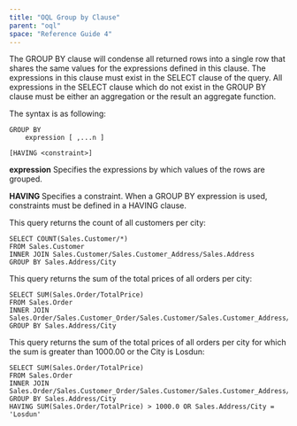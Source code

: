 ```yaml
---
title: "OQL Group by Clause"
parent: "oql"
space: "Reference Guide 4"
---
```

The GROUP BY clause will condense all returned rows into a single row that shares the same values for the expressions defined in this clause. The expressions in this clause must exist in the SELECT clause of the query. All expressions in the SELECT clause which do not exist in the GROUP BY clause must be either an aggregation or the result an aggregate function.

The syntax is as following:

```
GROUP BY
    expression [ ,...n ]

[HAVING <constraint>]

```

**expression**
Specifies the expressions by which values of the rows are grouped.

**HAVING <constraint>**
Specifies a constraint. When a GROUP BY expression is used, constraints must be defined in a HAVING clause.

This query returns the count of all customers per city:
```
SELECT COUNT(Sales.Customer/*)
FROM Sales.Customer
INNER JOIN Sales.Customer/Sales.Customer_Address/Sales.Address
GROUP BY Sales.Address/City
```
This query returns the sum of the total prices of all orders per city:

```
SELECT SUM(Sales.Order/TotalPrice)
FROM Sales.Order
INNER JOIN Sales.Order/Sales.Customer_Order/Sales.Customer/Sales.Customer_Address/Sales.Address
GROUP BY Sales.Address/City
```
This query returns the sum of the total prices of all orders per city for which the sum is greater than 1000.00 or the City is Losdun:

```
SELECT SUM(Sales.Order/TotalPrice)
FROM Sales.Order
INNER JOIN Sales.Order/Sales.Customer_Order/Sales.Customer/Sales.Customer_Address/Sales.Address
GROUP BY Sales.Address/City
HAVING SUM(Sales.Order/TotalPrice) > 1000.0 OR Sales.Address/City = 'Losdun'
```
